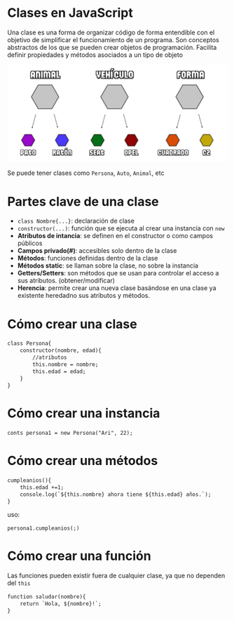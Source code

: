 # Clases en JavaScript
Una clase es una forma de organizar código de forma entendible con el objetivo de simplificar el funcionamiento de un programa. Son conceptos abstractos de los que se pueden crear objetos de programación. Facilita definir  propiedades y métodos asociados a un tipo de objeto 

![Ejemplo de clases](./clases-objetos.png)

Se puede tener clases como `Persona`, `Auto`, `Animal`, etc

# Partes clave de una clase
- `class Nombre{...}`: declaración de clase
- `constructor(...)`: función que se ejecuta al crear una instancia con `new`
- **Atributos de intancia**: se definen en el constructor o como campos públicos
- **Campos privado(#)**: accesibles solo dentro de la clase
- **Métodos**: funciones definidas dentro de la clase
- **Métodos static**: se llaman sobre la clase, no sobre la instancia
- **Getters/Setters**: son métodos que se usan para controlar el acceso a sus atributos. (obtener/modificar)
- **Herencia**: permite crear una nueva clase basándose en una clase ya existente heredadno sus atributos y métodos.

# Cómo crear una clase
```
class Persona{
    constructor(nombre, edad){ 
        //atributos
        this.nombre = nombre;
        this.edad = edad;
    }
}
```
# Cómo crear una instancia
```
conts persona1 = new Persona("Ari", 22);
```
# Cómo crear una métodos
```
cumpleanios(){
    this.edad +=1;
    console.log(`${this.nombre} ahora tiene ${this.edad} años.`);
}
```
uso:
```
persona1.cumpleanios(;)
```
# Cómo crear una función
Las funciones pueden existir fuera de cualquier clase, ya que no dependen del `this`

```
function saludar(nombre){
    return `Hola, ${nombre}!`;
}
```